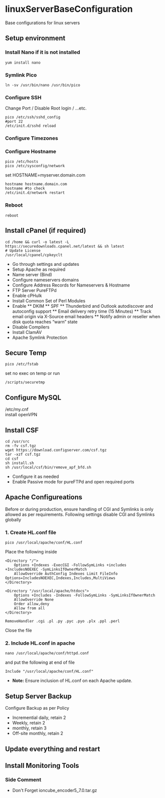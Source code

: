 # linuxServerBaseConfiguration
Base configurations for linux servers

## Setup environment

### Install Nano if it is not installed
```Shell
yum install nano
```
### Symlink Pico
```Shell
ln -sv /usr/bin/nano /usr/bin/pico
```

### Configure SSH
Change Port / Disable Root login / ...etc.
```Shell
pico /etc/ssh/sshd_config  
#port 22  
/etc/init.d/sshd reload
```

### Configure Timezones


### Configure Hostname
```Shell
pico /etc/hosts
pico /etc/sysconfig/network
```
set
HOSTNAME=myserver.domain.com
```Shell
hostname hostname.domain.com
hostname #to check
/etc/init.d/network restart
```

### Reboot
```Shell
reboot
```

## Install cPanel (if required)
```Shell
cd /home && curl -o latest -L https://securedownloads.cpanel.net/latest && sh latest
# Update License 
/usr/local/cpanel/cpkeyclt
```
* Go through settings and updates
* Setup Apache as required
* Name server (Bind)
* Configure nameservers domains
* Configure Address Records for Nameservers & Hostname
* FTP Server PureFTPd
* Enable cPHulk
* Install Common Set of Perl Modules
* Enable 
** DKIM
** SPF
** Thunderbird and Outlook autodiscover and autoconfig support
** Email delivery retry time (15 Minutes)
** Track email origin via X-Source email headers
** Notify admin or reseller when disk quota reaches “warn” state
* Disable Compilers
* Install ClamAV 
* Apache Symlink Protection



## Secure Temp
```Shell
pico /etc/fstab
```
set
no exec on temp
or run
```Shell
/scripts/securetmp
```


## Configure MySQL
/etc/my.cnf  
install openVPN


## Install CSF
```Shell
cd /usr/src
rm -fv csf.tgz
wget https://download.configserver.com/csf.tgz
tar -xzf csf.tgz
cd csf
sh install.sh
sh /usr/local/csf/bin/remove_apf_bfd.sh
```
* Configure it as needed
* Enable Passive mode for pureFTPd and open required ports

## Apache Configureations
Before or during production, ensure handling of CGI and Symlinks is only allowed as per requirements.
Following settings disable CGI and Symlinks globally

### 1. Create HL.conf file
```Shell
pico /usr/local/apache/conf/HL.conf
```

Place the following inside
```ApacheConf
<Directory "/">
	Options +Indexes -ExecCGI -FollowSymLinks +includes +IncludesNOEXEC -SymLinksIfOwnerMatch 
	AllowOverride AuthConfig Indexes Limit FileInfo Options=IncludesNOEXEC,Indexes,Includes,MultiViews
</Directory>

<Directory "/usr/local/apache/htdocs">
	Options +Includes -Indexes -FollowSymLinks -SymLinksIfOwnerMatch 
	AllowOverride None
	Order allow,deny
	Allow from all
</Directory>

RemoveHandler .cgi .pl .py .pyc .pyo .plx .ppl .perl
```

Close the file

### 2. Include HL.conf in apache
```Shell
nano /usr/local/apache/conf/httpd.conf
```
and put the following at end of file
```ApacheConf
Include "/usr/local/apache/conf/HL.conf"
```

* __Note:__ Ensure inclusion of HL.conf on each Apache update.
  
## Setup Server Backup
Configure Backup as per Policy
* Incremential daily, retain 2
* Weekly, retain 2
* monthly, retain 3
* Off-site monthly, retain 2


## Update everything and restart

## Install Monitoring Tools

### Side Comment
* Don't Forget ioncube_encoder5_7.0.tar.gz
